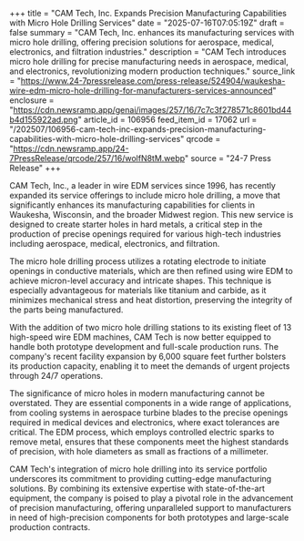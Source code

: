 +++
title = "CAM Tech, Inc. Expands Precision Manufacturing Capabilities with Micro Hole Drilling Services"
date = "2025-07-16T07:05:19Z"
draft = false
summary = "CAM Tech, Inc. enhances its manufacturing services with micro hole drilling, offering precision solutions for aerospace, medical, electronics, and filtration industries."
description = "CAM Tech introduces micro hole drilling for precise manufacturing needs in aerospace, medical, and electronics, revolutionizing modern production techniques."
source_link = "https://www.24-7pressrelease.com/press-release/524904/waukesha-wire-edm-micro-hole-drilling-for-manufacturers-services-announced"
enclosure = "https://cdn.newsramp.app/genai/images/257/16/7c7c3f278571c8601bd44b4d155922ad.png"
article_id = 106956
feed_item_id = 17062
url = "/202507/106956-cam-tech-inc-expands-precision-manufacturing-capabilities-with-micro-hole-drilling-services"
qrcode = "https://cdn.newsramp.app/24-7PressRelease/qrcode/257/16/wolfN8tM.webp"
source = "24-7 Press Release"
+++

<p>CAM Tech, Inc., a leader in wire EDM services since 1996, has recently expanded its service offerings to include micro hole drilling, a move that significantly enhances its manufacturing capabilities for clients in Waukesha, Wisconsin, and the broader Midwest region. This new service is designed to create starter holes in hard metals, a critical step in the production of precise openings required for various high-tech industries including aerospace, medical, electronics, and filtration.</p><p>The micro hole drilling process utilizes a rotating electrode to initiate openings in conductive materials, which are then refined using wire EDM to achieve micron-level accuracy and intricate shapes. This technique is especially advantageous for materials like titanium and carbide, as it minimizes mechanical stress and heat distortion, preserving the integrity of the parts being manufactured.</p><p>With the addition of two micro hole drilling stations to its existing fleet of 13 high-speed wire EDM machines, CAM Tech is now better equipped to handle both prototype development and full-scale production runs. The company's recent facility expansion by 6,000 square feet further bolsters its production capacity, enabling it to meet the demands of urgent projects through 24/7 operations.</p><p>The significance of micro holes in modern manufacturing cannot be overstated. They are essential components in a wide range of applications, from cooling systems in aerospace turbine blades to the precise openings required in medical devices and electronics, where exact tolerances are critical. The EDM process, which employs controlled electric sparks to remove metal, ensures that these components meet the highest standards of precision, with hole diameters as small as fractions of a millimeter.</p><p>CAM Tech's integration of micro hole drilling into its service portfolio underscores its commitment to providing cutting-edge manufacturing solutions. By combining its extensive expertise with state-of-the-art equipment, the company is poised to play a pivotal role in the advancement of precision manufacturing, offering unparalleled support to manufacturers in need of high-precision components for both prototypes and large-scale production contracts.</p>